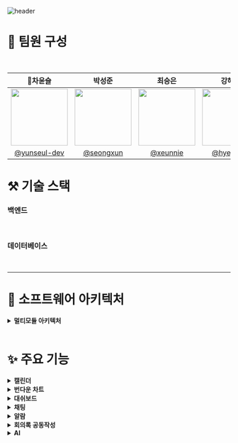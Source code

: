 
![header](https://capsule-render.vercel.app/api?type=venom&color=auto&height=300&section=header&text=CalIT&fontSize=50&desc=📆Optimize%20Your%20Workspace%20Scrum%20Management&descAlignY=60)

# 👀 팀원 구성

<br>

|                    **👑차윤슬**                      |                  **박성준**                   |                 **최승은**                  |                     **강혜정**                     |             **지연희**              |
|:------------------------------------------------:|:------------------------------------------:|:----------------------------------------:|:-----------------------------------------------:|:--------------------------------:|
| <img src="https://github.com/user-attachments/assets/8d255376-5ae9-4685-8f11-cd4b18a4bb55" width="128px"/> | <img src="https://github.com/user-attachments/assets/f49055cf-2b4d-41ac-bb7d-98b47d257c4b" width="128px"/> | <img src="https://github.com/user-attachments/assets/21e6cee5-c2f0-4c94-9a0a-938053c5342b" width="128px"/> | <img src="https://github.com/user-attachments/assets/813020ee-ef97-4f44-becd-38ef55a778b1" width="128px"/> | <img src="https://github.com/user-attachments/assets/cefb90f7-237b-4613-b6e2-89e1c40c00f3" width="128px"/> |
| [@yunseul-dev](https://github.com/yunseul-dev) | [@seongxun](https://github.com/seongxun) | [@xeunnie](https://github.com/xeunnie) | [ @hyejeung](https://github.com/hyejeung) | [@Aqulog](https://github.com/Aqulog) |



# ⚒️ 기술 스택



### 백엔드
<img src="https://img.shields.io/badge/SpringBoot-181717?style=flat&logo=SpringBoot&logoColor=6DB33F&color=white" alt=""> <img src="https://img.shields.io/badge/Spring_Security-181717?style=flat&logo=SpringSecurity&logoColor=6DB33F&color=white" alt=""> <img src="https://img.shields.io/badge/JSON_Web_Tokens-181717?style=flat&logo=JSONWebTokens&logoColor=000000&color=white" alt=""> <img src="https://img.shields.io/badge/Spring-181717?style=flat&logo=Spring&logoColor=6DB33F&color=white" alt=""> <img src="https://img.shields.io/badge/Spring_Batch-181717?style=flat&logo=Spring&logoColor=6DB33F&color=white" alt=""> <img src="https://img.shields.io/badge/Apache_Kafka-181717?style=flat&logo=ApacheKafka&logoColor=231F20&color=white" alt=""> <img src="https://img.shields.io/badge/n8n-181717?style=flat&logo=n8n&logoColor=0F74E2&color=white" alt=""> <img src="https://img.shields.io/badge/Redis-181717?style=flat&logo=Redis&logoColor=DC382D&color=white" alt="">
### 데이터베이스
<img src="https://img.shields.io/badge/MariaDB-181717?style=flat&logo=MariaDB&logoColor=003545&color=white" alt=""> <img src="https://img.shields.io/badge/PostgreSQL-181717?style=flat&logo=PostgreSQL&logoColor=336791&color=white" alt=""> 


---



# 🎯 소프트웨어 아키텍처
<details>
  <summary><b>멀티모듈 아키텍처</b></summary>
  
  - 레이어드 아키텍처(Layerd Architecture)
  
  > 소프트웨어를 여러개의 계층으로 분리해서 설계하는 것

1. 레이어마다 정해진 역할이 있어서 레이어 간의 책임을 두고 분리해서 유지보수가 용이함
2. 레이어 간의 의존 흐름이 일정함
3. 새로운 기능을 개발할 때 통일된 흐름에 맞게 빠르게 개발이 가능함

  - 멀티모듈 아키텍처(MultyModule Architecture)
  
  > 여러 개의 작은 단위의 Module을 만들어서 하나의 앱을 만드는 것
1. 공통 모듈을 여러 프로젝트에서 재사용할 수 있어 코드 중복을 줄일 수 있음
2. 각 모듈이 독립적으로 개발되고 배포될 수 있어 개발 및 테스트의 효율성이 향상됨
3. 기존 모듈을 확장하기 쉽기 때문에 전체 시스템의 복잡성을 효율적으로 관리 가능함

   ![image](https://github.com/user-attachments/assets/82bd3499-57d8-4351-ba8d-20ab1c13213b)

   
  ### 레이어드 아키텍처 + 멀티모듈 아키텍처
  > 레이어드 아키텍처를 기반으로 API 서버와 공통 모듈로 구성된 멀티 모듈 구조를 채택 함으로써 API 서버는
> 주요 비지니스 로직을 담당하고,
> 공통 모듈은 엔티티와 같은 재사용 가능한 컴포넌트를 관리하여 모듈간의 중복을 줄이고 코드의 재사용성을 높였습니다.
</details>


<br>

# ✨ 주요 기능
<details>
  <summary><b>캘린더</b></summary>
  <div markdown="1">
설명

![calit](https://github.com/user-attachments/assets/082d561a-744e-4db4-99f6-8a764ceba503)

  </div>
</details>
<details>
  <summary><b>번다운 차트</b></summary>
  <div markdown="1">
설명

![calit](https://github.com/user-attachments/assets/082d561a-744e-4db4-99f6-8a764ceba503)

  </div>
</details>
<details>
  <summary><b>대쉬보드</b></summary>
  <div markdown="1">
설명

![calit](https://github.com/user-attachments/assets/082d561a-744e-4db4-99f6-8a764ceba503)

  </div>
</details>
<details>
  <summary><b>채팅</b></summary>
  <div markdown="1">

### 1. WebSocket & STOMP
#### **사용 기술 및 적용 이유**

![stomp](https://github.com/user-attachments/assets/d546f308-987a-4ba3-8011-973d94144a63)

<br>

**WebSocket:** 실시간 양방향 통신을 지원하여, 채팅 시스템에서 사용자 간 빠르고 지속적인 메시지 교환이 가능합니다. <br>
**STOMP (Simple Text Oriented Messaging Protocol):** WebSocket 위에서 동작하는 메시징 프로토콜로, 메시지 라우팅을 유연하게 설정할 수 있습니다. **채팅방 ID**를 포함한 경로를 통해 각 채팅방의 구독자들에게 메시지를 정확하게 전달하는 데 활용됩니다.

#### 적용 예시

채팅방마다 `/sub/room/{chatRoomId}` 형식으로 구독 경로를 설정하여, 해당 채팅방에 속한 사용자들이 메시지를 실시간으로 주고받을 수 있게 하였습니다.
### 2. 메시지 전송 흐름
#### **메시지 처리 방식**

**웹소켓을 통한 전송:** 사용자가 웹소켓을 통해 특정 경로로 메시지를 전송합니다. <br>
**인메모리 브로커:** 전송된 메시지는 인메모리 브로커에서 카프카 프로듀서로 전달됩니다. <br>
**카프카 토픽 저장:** 프로듀서는 메시지를 토픽에 직렬화하여 저장합니다. <br>
**컨슈머 메시지 처리:** 컨슈머는 해당 토픽에서 메시지를 읽고 역직렬화한 후 다시 인메모리 브로커로 전달합니다. <br>
**구독자에게 메시지 전달:** 브로커는 메시지를 구독 경로에 맞춰 구독자들에게 실시간으로 전달합니다. <br>

### 3. Kafka
#### **사용 기술 및 적용 이유**

![kafka](https://github.com/user-attachments/assets/213ce4a8-202b-479d-b010-1607480929e5)

<br>

**확장성 및 신뢰성:** STOMP 기반의 세션 관리는 단일 서버 환경에서는 한계가 있었습니다. 다중 서버 환경에서 메시지 손실과 확장성 문제를 해결하기 위해 **Kafka**를 도입하였습니다. Kafka는 사용자가 다른 서버에 접속해도 메시지를 안정적으로 전달받을 수 있도록 해줍니다. <br>
**세션 관리:** 여러 서버를 운영하는 환경에서 Kafka를 통해 서버 간 세션을 관리하여, 메시지의 일관성과 신뢰성을 보장하였습니다.

#### 적용 예시
Kafka의 Pub-Sub 모델을 활용하여 동일한 토픽을 구독한 클라이언트들에게 안정적으로 메시지를 전송하고, 여러 서버 간의 세션 관리 문제를 해결하였습니다.

### 4. 개선 사항
#### Kafka 도입 후 성능 개선

STOMP만으로 운영 시 발생할 수 있는 확장성 문제와 메시지 손실 문제를 해결하였습니다. Kafka의 Pub-Sub 모델을 통해 서버 간 세션을 안정적으로 관리할 수 있었으며, 메시지 전송의 신뢰성을 크게 높였습니다.
    
  </div>
</details>
<details>
  <summary><b>알람</b></summary>
  <div markdown="1">


## Spring Batch를 통한 알람 기능 개선

> 기존에는 **`@Scheduled`** 어노테이션을 사용한 스케줄링 방식으로 리마인드 알람을 구현했지만, 서버 부하와 메모리 사용량 증가로 인해 안정적인 서비스 제공에 어려움이 있었다. 이를 해결하기 위해 Spring Batch를 도입하여 알람 기능을 개선했다.

### 배치 적용 후 개선 사항

1. **역할 분리**
    
    Spring Batch의 Job, Step, Chunk 구조를 사용하여 리마인드 알람 기능을 단계별로 구현했다. 각 알람 유형(회의, 스프린트, 태스크)에 대해 독립적인 배치 작업을 설정하여 관리함으로써 코드의 책임을 명확히 하고 작업의 독립성을 유지했다.
    
    - **ItemReader**: 데이터베이스에서 회의, 스프린트, 태스크의 마감일 기준으로 알람 대상 데이터를 조회한다.
    - **ItemProcessor**: 데이터를 검증하고 알람 메시지에 필요한 정보를 가공하여, 알람 시점에 맞는 데이터를 설정한다.
    - **ItemWriter**: 가공된 데이터를 Kafka를 통해 **`reminder-alarm`** 토픽으로 전송하여 알람 메시지를 처리한다.
2. **부하 분산**
    - 알람 처리 로직을 독립적인 배치 서버로 분리해 메인 서버의 부하를 줄이고, 작업 분산을 통해 안정적인 서비스를 제공했다.
    - 배치 서버에서 발생하는 오류가 메인 서버에 미치는 영향을 최소화했다.
3. **확장성 강화**
    - Spring Batch는 배치 모듈에서 알람 메시지를 Kafka를 통해 API 서버로 전달하고, API 서버는 클라이언트에게 알람을 전송한다.
    - 이는 배치 모듈과 실시간 알람 처리(SSE Emitter)의 의존성 문제를 해결하고, 모듈 간 결합도를 낮춰 확장성과 유연성을 높였다.
4. **Kubernetes CronJob을 통한 배치 스케줄링**
    - Kubernetes 환경에서 Spring Batch 작업을 주기적으로 실행하기 위해 CronJob을 사용했다.
    - CronJob을 통해 배치 작업을 정기적으로 실행하여 특정 시간에 맞춰 알람 기능을 수행했다.
  
   <img src="https://github.com/user-attachments/assets/c9c8d171-0eec-4994-8191-61fbcf3b764e" width="800" heigh="400" />


  
### 배치 적용 후 성능 비교

프로메테우스와 그라파나로 모니터링한 결과, 도입 전에는 알람 발생 시 CPU 사용량이 급증했으나, 도입 후에는 API 서버의 CPU 사용량이 감소하고 배치 서버에 부하가 분산되는 것을 확인할 수 있었다. 

**[배치 도입 전 테스트 결과]**

![image](https://github.com/user-attachments/assets/5677f68a-c56b-4199-97b9-fb4fce7e5469)

**[배치 도입 후 테스트 결과]**
![image](https://github.com/user-attachments/assets/bb925ba8-b415-4a81-b41c-609c2210672b)

- 분산 처리 환경을 구축한 결과, 배치 작업 중에도 다른 API 요청에 영향을 주지 않고 서버의 안정성을 유지할 수 있었다.
- 멀티스레드를 활용해 병렬 처리한 결과 알람 처리 속도를 11% 향상시켜 전반적인 시스템 성능을 최적화했다.


  </div>
</details>
<details>
  <summary><b>회의록 공동작성</b></summary>
  <div markdown="1">

## 1. Redis

### 인메모리 데이터베이스
- **Redis**는 디스크 기반의 RDB와 달리 **인메모리**에서 데이터를 처리하여 **훨씬 빠른 성능**을 제공합니다.
- 일반적인 인메모리 DB와 달리 Redis는 **영속성**을 지원하여, 장애 발생 시에도 데이터를 복구할 수 있습니다.

### 회의록 공동작성 기능에 Redis 적용 이유
- **빠른 읽기 작업**이 중요한 실시간 공동 작성 환경에 적합해서 선택하였습니다.

### Lookaside 캐시 패턴
- **캐시에서 먼저 데이터를 조회**하고, 데이터가 없을 경우 DB에서 조회하여 캐시에 저장하는 방식입니다.
- 반복적인 읽기 작업에서 **성능 향상**을 기대할 수 있으며, **DB 조회 빈도**를 줄여, 캐시를 활용한 효율적인 읽기 작업이 가능합니다.

## 2. Kafka

### 세션 관리 기능
- 서버를 2대 운영하는 환경에서 **Kafka**를 활용하여 세션 관리 기능을 구현하였습니다.
- 클라이언트 간의 원활한 통신을 위해 Kafka를 선택하였으며, **Pub-Sub 모델**을 기반으로 클라이언트 간에 메시지를 주고받습니다.

### Kafka의 장점
- 동일한 **토픽을 구독한 클라이언트들**에게 메시지를 전송하여, **메시지의 일관성**과 **신뢰성**을 보장합니다.
- **서버 간 세션 연결**를 유지할 수 있습니다.

## 3. 시스템 구성도

- **서버 간 세션 연결** 을 위해 kafka 를 활용해 클라이언트간의 연결을 유지시켰습니다.
- **성능 최적화** 를 위해 **LookaSide 패턴**을 적용하여 읽기 작업의 효율성을 높였습니다.

<img width="877" alt="스크린샷 2024-10-24 오후 9 34 26" src="https://github.com/user-attachments/assets/e4ad109f-fae3-47a1-8bdb-fa8ae98f4986">

## 4. REDIS 적용 후 성능 개선

**[REDIS 도입 전 테스트 결과]**

![성능개선전](https://github.com/user-attachments/assets/5cf1459a-61b7-4a71-a7fd-81f7599328d4)

- REDIS 를 도입하기 전 사용자가 작성할 때마다 DB에 업데이트가 되어 성능에 문제가 발생하였습니다.

**[REDIS 도입 후 테스트 결과]**

![성능개선후](https://github.com/user-attachments/assets/2478e3bc-3829-4681-9659-63cfb597c918)

- REDIS 를 도입해 평균 응답 시간이 총 65% 감소했으며, DB 성능 저하 문제도 해결하였습니다.




  </div>
</details>

<details>
  <summary><b>AI</b></summary>
  <div markdown="1">
    
## N8N? 🤔

**n8n**은 자동화된 워크플로우를 구성할 수 있는 오픈소스 툴로, 다양한 서비스와의 통합을 통해 복잡한 작업들을 시각적으로 간편하게 자동화할 수 있게 해줍니다. 특히 워크플로우의 커스텀 설정이 가능해, 필요에 따라 유연하게 구성할 수 있는 것이 큰 장점입니다.

**CalIT 프로젝트의 챗봇**은 이러한 **n8n**을 활용하여 구현되었습니다. <br>
**n8n**을 사용한 이유는 사용자로부터 검색된 **지식 정보**를 활용하여 **사실에 기반**한 답변을 생성하고, 최신 기술을 통합하여 성능을 최적화하기 위함입니다.

## 챗봇 구조

챗봇의 **기본 구조**는 다음과 같습니다:

![작성 워크플로우](https://github.com/user-attachments/assets/d26cfe96-38d0-4952-aed9-6b503e55ac9a)

1. **사용자 요청 처리**
   - 클라이언트가 서버에 메시지를 보내면, 서버는 n8n의 webhook을 호출하여 정의된 워크플로우를 실행합니다.

2. **워크플로우 실행**
   - 이 워크플로우 내에서 원하는 동작을 커스텀할 수 있기 때문에 CalIT 프로젝트의 구조에 맞도록 직접 설정하였습니다.
   - n8n의 자동화된 워크플로우를 사용하여, 최신 기술을 도입하고 성능을 최적화하였습니다.

## 구현된 워크플로우

### 📨 회의 자료 추천 워크플로우

![ai 회의 자료 추천](https://github.com/user-attachments/assets/2e37a546-6b28-42d3-8b5f-db38b1a0aeb4)

- 사용자가 회의 자료를 요청하면, 웹훅이 동작하고 데이터베이스에 접근하여 관련 정보를 받아옵니다.
- **Information Extractor**에서 중요한 키워드를 추출합니다.
- 이 키워드는 AI 에이전트가 Self API, Output Parser, OpenAI 모델을 통해 처리되며, JSON 형태로 서버에 전달됩니다.

### 📜 회의록 요약 워크플로우

![ai 회의록 요약](https://github.com/user-attachments/assets/f38039dc-5078-4c15-bca7-ee214cfde63f)

  - **Summarization Chain**은 긴 회의록이나 문서를 요약하고 핵심 내용을 추출하는 데 매우 유용합니다.
  - 이를 통해 AI 모델과 연동해 더 효율적이고 간결한 요약 작업을 구현하였습니다.

## 기대 효과

**n8n**을 활용한 자동화된 워크플로우는 단순히 지식을 검색하여 제공하는 것에 그치지 않고, AI와의 연동을 통해 더욱 풍부하고 신뢰성 있는 답변을 사용자에게 제공합니다. <br>
또한, **시각적인 워크플로우 빌더**를 통해 개발자와 비개발자 모두 쉽게 챗봇의 동작을 이해하고 수정할 수 있는 장점을 가지고 있습니다.


  </div>
</details>




